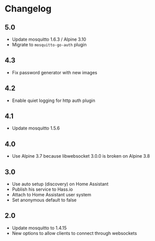 # Changelog

## 5.0

- Update mosquitto 1.6.3 / Alpine 3.10
- Migrate to `mosquitto-go-auth` plugin

## 4.3

- Fix password generator with new images

## 4.2

- Enable quiet logging for http auth plugin

## 4.1

- Update mosquitto 1.5.6

## 4.0

- Use Alpine 3.7 because libwebsocket 3.0.0 is broken on Alpine 3.8

## 3.0

- Use auto setup (discovery) on Home Assistant
- Publish his service to Hass.io
- Attach to Home Assistant user system
- Set anonymous default to false

## 2.0

- Update mosquitto to 1.4.15
- New options to allow clients to connect through websockets
